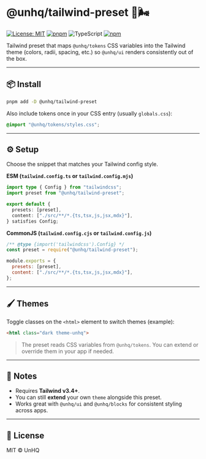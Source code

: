 # @unhq/tailwind-preset  🎨🌬️

[![License: MIT](https://img.shields.io/badge/License-MIT-yellow.svg)](../../LICENSE)
[![pnpm](https://img.shields.io/badge/pm-pnpm-orange.svg)](https://pnpm.io)
![TypeScript](https://img.shields.io/badge/TypeScript-5.x-blue)
[![npm](https://img.shields.io/npm/v/@unhq/tailwind-preset)](https://www.npmjs.com/package/@unhq/tailwind-preset)

Tailwind preset that maps `@unhq/tokens` CSS variables into the Tailwind theme (colors, radii, spacing, etc.) so `@unhq/ui` renders consistently out of the box.

---

## 📦 Install
```bash
pnpm add -D @unhq/tailwind-preset
```
Also include tokens once in your CSS entry (usually `globals.css`):
```css
@import "@unhq/tokens/styles.css";
```

---

## ⚙️ Setup
Choose the snippet that matches your Tailwind config style.

**ESM (`tailwind.config.ts` or `tailwind.config.mjs`)**
```ts
import type { Config } from "tailwindcss";
import preset from "@unhq/tailwind-preset";

export default {
  presets: [preset],
  content: ["./src/**/*.{ts,tsx,js,jsx,mdx}"],
} satisfies Config;
```

**CommonJS (`tailwind.config.cjs` or `tailwind.config.js`)**
```js
/** @type {import('tailwindcss').Config} */
const preset = require("@unhq/tailwind-preset");

module.exports = {
  presets: [preset],
  content: ["./src/**/*.{ts,tsx,js,jsx,mdx}"],
};
```

---

## 🖌️ Themes
Toggle classes on the `<html>` element to switch themes (example):
```html
<html class="dark theme-unhq">
```
> The preset reads CSS variables from `@unhq/tokens`. You can extend or override them in your app if needed.

---

## 📝 Notes
- Requires **Tailwind v3.4+**.
- You can still **extend** your own `theme` alongside this preset.
- Works great with `@unhq/ui` and `@unhq/blocks` for consistent styling across apps.

---

## 📄 License
MIT © UnHQ
